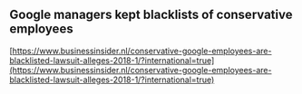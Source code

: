 ## Google managers kept blacklists of conservative employees
  
  [https://www.businessinsider.nl/conservative-google-employees-are-blacklisted-lawsuit-alleges-2018-1/?international=true](https://www.businessinsider.nl/conservative-google-employees-are-blacklisted-lawsuit-alleges-2018-1/?international=true)